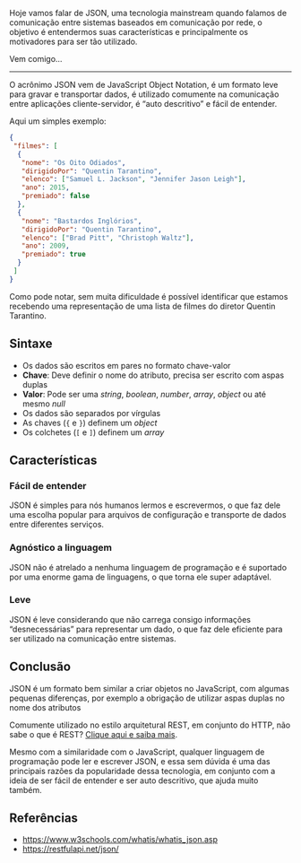 Hoje vamos falar de JSON, uma tecnologia mainstream quando falamos de comunicação entre sistemas baseados em comunicação por rede, o objetivo é entendermos suas características e principalmente os motivadores para ser tão utilizado.

Vem comigo…

---

O acrônimo JSON vem de JavaScript Object Notation, é um formato leve para gravar e transportar dados, é utilizado comumente na comunicação entre aplicações cliente-servidor, é “auto descritivo” e fácil de entender.

Aqui um simples exemplo:

```json
{
 "filmes": [
  {
   "nome": "Os Oito Odiados",
   "dirigidoPor": "Quentin Tarantino",
   "elenco": ["Samuel L. Jackson", "Jennifer Jason Leigh"],
   "ano": 2015,
   "premiado": false
  },
  {
   "nome": "Bastardos Inglórios",
   "dirigidoPor": "Quentin Tarantino",
   "elenco": ["Brad Pitt", "Christoph Waltz"],
   "ano": 2009,
   "premiado": true
  }
 ]
}
```

Como pode notar, sem muita dificuldade é possível identificar que estamos recebendo uma representação de uma lista de filmes do diretor Quentin Tarantino.

## Sintaxe

- Os dados são escritos em pares no formato chave-valor
- **Chave**: Deve definir o nome do atributo, precisa ser escrito com aspas duplas
- **Valor**: Pode ser uma _string_, _boolean_, _number_, _array_, _object_ ou até mesmo _null_
- Os dados são separados por vírgulas
- As chaves (`{` e `}`) definem um _object_
- Os colchetes (`[` e `]`) definem um _array_

## Características

### Fácil de entender

JSON é simples para nós humanos lermos e escrevermos, o que faz dele uma escolha popular para arquivos de configuração e transporte de dados entre diferentes serviços.

### Agnóstico a linguagem

JSON não é atrelado a nenhuma linguagem de programação e é suportado por uma enorme gama de linguagens, o que torna ele super adaptável.

### Leve

JSON é leve considerando que não carrega consigo informações “desnecessárias” para representar um dado, o que faz dele eficiente para ser utilizado na comunicação entre sistemas.

## Conclusão

JSON é um formato bem similar a criar objetos no JavaScript, com algumas pequenas diferenças, por exemplo a obrigação de utilizar aspas duplas no nome dos atributos

Comumente utilizado no estilo arquitetural REST, em conjunto do HTTP, não sabe o que é REST? [Clique aqui e saiba mais](./1-what-is-rest.md).

Mesmo com a similaridade com o JavaScript, qualquer linguagem de programação pode ler e escrever JSON, e essa sem dúvida é uma das principais razões da popularidade dessa tecnologia, em conjunto com a ideia de ser fácil de entender e ser auto descritivo, que ajuda muito também.

## Referências

- <https://www.w3schools.com/whatis/whatis_json.asp>
- <https://restfulapi.net/json/>